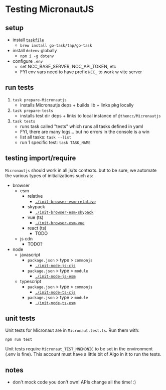 # Testing MicronautJS

## setup

- install [`taskfile`](https://taskfile.dev/installation/)
  - `brew install go-task/tap/go-task`
- install `dotenv` globally
  - `npm i -g dotenv`
- configure `.env`
  - set NCC_BASE_SERVER, NCC_API_TOKEN, etc
  - FYI env vars need to have prefix `NCC_` to work w vite server

## run tests

1. `task prepare-Micronautjs`
   - installs Micronautjs deps + builds lib + links pkg locally
2. `task prepare-tests`
   - installs test dir deps + links to local instance of `@thencc/Micronautjs`
3. `task tests`
   - runs task called "tests" which runs all tasks defined in yaml
   - FYI, there are many logs... but no errors in the console is a win
   - list all tasks: `task --list`
   - run 1 specific test: `task TASK_NAME`

## testing import/require

`Micronautjs` should work in all js/ts contexts. but to be sure, we automate the various types of initializations such as:

- browser
  - esm
    - relative
      - [`./init-browser-esm-relative`](./init-browser-esm-relative)
    - skypack
      - [`./init-browser-esm-skypack`](./init-browser-esm-skypack)
    - vue (ts)
      - [`./init-browser-esm-vue`](./init-browser-esm-vue)
    - react (ts)
      - TODO
  - js cdn
    - TODO?
- node
  - javascript
    - `package.json` > type > `commonjs`
      - [`./init-node-js-cjs`](./init-node-js-cjs)
    - `package.json` > type > `module`
      - [`./init-node-js-esm`](./init-node-js-esm)
  - typescript
    - `package.json` > type > `commonjs`
      - [`./init-node-ts-cjs`](`./init-node-ts-cjs`)
    - `package.json` > type > `module`
      - [`./init-node-ts-esm`](`./init-node-ts-esm`)

## unit tests

Unit tests for Micronaut are in `Micronaut.test.ts`. Run them with:

`npm run test`

Unit tests require `Micronaut_TEST_MNEMONIC` to be set in the environment (.env is fine). This account must have a little bit of Algo in it to run the tests.

## notes

- don't mock code you don't own! APIs change all the time! :)
